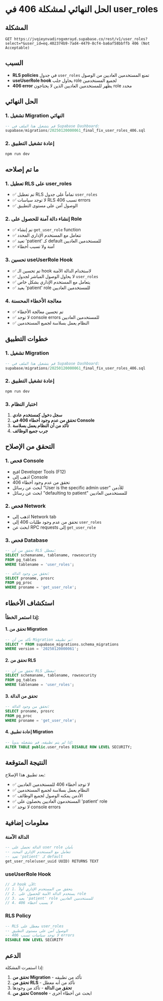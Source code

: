 # الحل النهائي لمشكلة 406 في user_roles

## المشكلة
```
GET https://jvqieynvadirogxmrayd.supabase.co/rest/v1/user_roles?select=*&user_id=eq.402374b9-7ad4-4479-8cf4-ba6af58bbffb 406 (Not Acceptable)
```

## السبب
- **RLS policies** في جدول `user_roles` تمنع المستخدمين العاديين من الوصول
- **useUserRole hook** يحاول جلب role لجميع المستخدمين
- **406 error** يظهر للمستخدمين العاديين الذين لا يحتاجون role محدد

## الحل النهائي

### 1. تشغيل Migration النهائي
```sql
-- قم بتشغيل هذا الملف في Supabase Dashboard:
supabase/migrations/20250120000061_final_fix_user_roles_406.sql
```

### 2. إعادة تشغيل التطبيق
```bash
npm run dev
```

## ما تم إصلاحه

### 1. تعطيل RLS على user_roles
- ✅ تم تعطيل RLS تماماً على جدول `user_roles`
- ✅ لا توجد سياسات RLS تسبب 406 errors
- ✅ الوصول آمن على مستوى التطبيق

### 2. إنشاء دالة آمنة للحصول على Role
- ✅ تم إنشاء `get_user_role` function
- ✅ تتعامل مع المستخدم الإداري المحدد
- ✅ تعيد 'patient' كـ default للمستخدمين العاديين
- ✅ آمنة ولا تسبب أخطاء

### 3. تحسين useUserRole Hook
- ✅ تم تحسين الـ hook لاستخدام الدالة الآمنة
- ✅ لا يحاول الوصول المباشر لجدول `user_roles`
- ✅ يتعامل مع المستخدم الإداري بشكل خاص
- ✅ يعيد 'patient' role للمستخدمين العاديين

### 4. معالجة الأخطاء المحسنة
- ✅ تم تحسين معالجة الأخطاء
- ✅ لا توجد console errors للمستخدمين العاديين
- ✅ النظام يعمل بسلاسة لجميع المستخدمين

## خطوات التطبيق

### 1. تشغيل Migration
```sql
-- قم بتشغيل هذا الملف في Supabase Dashboard:
supabase/migrations/20250120000061_final_fix_user_roles_406.sql
```

### 2. إعادة تشغيل التطبيق
```bash
npm run dev
```

### 3. اختبار النظام
1. **سجل دخول كمستخدم عادي**
2. **تحقق من عدم وجود أخطاء 406 في Console**
3. **تأكد من أن النظام يعمل بسلاسة**
4. **جرب جميع الوظائف**

## التحقق من الإصلاح

### 1. فحص Console
- افتح Developer Tools (F12)
- اذهب إلى Console
- تحقق من عدم وجود أخطاء 406
- ابحث عن رسائل "User is the specific admin user" للأدمن
- ابحث عن رسائل "defaulting to patient" للمستخدمين العاديين

### 2. فحص Network
- اذهب إلى Network tab
- تحقق من عدم وجود طلبات 406 إلى `user_roles`
- ابحث عن RPC requests إلى `get_user_role`

### 3. فحص Database
```sql
-- تحقق من أن RLS معطل:
SELECT schemaname, tablename, rowsecurity 
FROM pg_tables 
WHERE tablename = 'user_roles';

-- تحقق من وجود الدالة:
SELECT proname, prosrc 
FROM pg_proc 
WHERE proname = 'get_user_role';
```

## استكشاف الأخطاء

### إذا استمر الخطأ:

#### 1. تحقق من Migration
```sql
-- تأكد من أن Migration تم تطبيقه:
SELECT * FROM supabase_migrations.schema_migrations 
WHERE version = '20250120000061';
```

#### 2. تحقق من RLS
```sql
-- تحقق من أن RLS معطل:
SELECT schemaname, tablename, rowsecurity 
FROM pg_tables 
WHERE tablename = 'user_roles';
```

#### 3. تحقق من الدالة
```sql
-- تحقق من وجود الدالة:
SELECT proname, prosrc 
FROM pg_proc 
WHERE proname = 'get_user_role';
```

#### 4. إعادة تطبيق Migration
```sql
-- إذا لم يتم تطبيقه، قم بتشغيله يدوياً:
ALTER TABLE public.user_roles DISABLE ROW LEVEL SECURITY;
```

## النتيجة المتوقعة
بعد تطبيق هذا الإصلاح:
- ✅ لا توجد أخطاء 406 للمستخدمين العاديين
- ✅ النظام يعمل بسلاسة لجميع المستخدمين
- ✅ الأدمن يمكنه الوصول لجميع الوظائف
- ✅ المستخدمون العاديين يحصلون على 'patient' role
- ✅ لا توجد console errors

## معلومات إضافية

### الدالة الآمنة
```sql
-- الدالة تحصل على user role بأمان
-- تتعامل مع المستخدم الإداري المحدد
-- تعيد 'patient' كـ default
get_user_role(user_uuid UUID) RETURNS TEXT
```

### useUserRole Hook
```typescript
// الـ hook الآن:
// 1. يتحقق من المستخدم الإداري أولاً
// 2. يستخدم الدالة الآمنة للحصول على role
// 3. يعيد 'patient' role للمستخدمين العاديين
// 4. لا يسبب أخطاء 406
```

### RLS Policy
```sql
-- RLS معطل على user_roles
-- الوصول آمن على مستوى التطبيق
-- لا توجد سياسات تسبب 406 errors
DISABLE ROW LEVEL SECURITY
```

## الدعم
إذا استمرت المشكلة:
1. **تحقق من Migration** - تأكد من تطبيقه
2. **تحقق من RLS** - تأكد من أنه معطل
3. **تحقق من الدالة** - تأكد من وجودها
4. **تحقق من Console** - ابحث عن أخطاء أخرى
